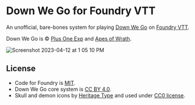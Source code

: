 # Down We Go for Foundry VTT

An unofficial, bare-bones system for playing [Down We Go](https://plusoneexp.com/collections/1-games/products/down-we-go-hardback) on [Foundry VTT](https://foundryvtt.com/).

Down We Go is © [Plus One Exp](https://plusoneexp.com/) and [Apes of Wrath](https://apesofwrath.itch.io/).

![Screenshot 2023-04-12 at 1 05 10 PM](https://user-images.githubusercontent.com/189172/231545607-d2da21e1-e75a-41d6-a593-3b58350fd771.png)

## License

* Code for Foundry is [MIT](https://en.wikipedia.org/wiki/MIT_License).
* Down We Go core system is [CC BY 4.0](https://creativecommons.org/licenses/by/4.0/).
* Skull and demon icons by [Heritage Type](https://www.heritagetype.com/pages/free-vintage-illustrations) and used under [CC0 license](https://creativecommons.org/publicdomain/zero/1.0/).
